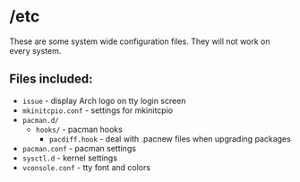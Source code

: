 # /etc
These are some system wide configuration files. They will not work on every system.

## Files included:
- `issue` - display Arch logo on tty login screen
- `mkinitcpio.conf` - settings for mkinitcpio
- `pacman.d/`
    - `hooks/` - pacman hooks
        - `pacdiff.hook` - deal with .pacnew files when upgrading packages
- `pacman.conf` - pacman settings
- `sysctl.d` - kernel settings
- `vconsole.conf` - tty font and colors
